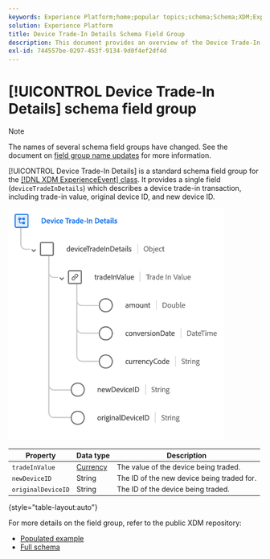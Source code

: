 ```yaml
---
keywords: Experience Platform;home;popular topics;schema;Schema;XDM;ExperienceEvent;fields;schemas;Schemas;Schema design;field group;field group;device;tradein;trade-in;trade in;
solution: Experience Platform
title: Device Trade-In Details Schema Field Group
description: This document provides an overview of the Device Trade-In Details schema field group.
exl-id: 744557be-0297-453f-9134-9d0f4ef2df4d
---
```

# [!UICONTROL Device Trade-In Details] schema field group

>[!NOTE]
>
>The names of several schema field groups have changed. See the document on [field group name updates](../name-updates.md) for more information.

[!UICONTROL Device Trade-In Details] is a standard schema field group for the [[!DNL XDM ExperienceEvent] class](../../classes/experienceevent.md). It provides a single field (`deviceTradeInDetails`) which describes a device trade-in transaction, including trade-in value, original device ID, and new device ID.

![Device Trade-In Details structure](../../images/field-groups/device-trade-in-details.png)

| Property | Data type | Description |
| --- | --- | --- |
| `tradeInValue` | [Currency](../../data-types/currency.md)  | The value of the device being traded. |
| `newDeviceID` | String | The ID of the new device being traded for. |
| `originalDeviceID` | String | The ID of the device being traded. |

{style="table-layout:auto"}

For more details on the field group, refer to the public XDM repository:

* [Populated example](https://github.com/adobe/xdm/blob/master/components/fieldgroups/experience-event/industry-verticals/experienceevent-device-trade-in-details.example.1.json)
* [Full schema](https://github.com/adobe/xdm/blob/master/components/fieldgroups/experience-event/industry-verticals/experienceevent-device-trade-in-details.schema.json)
